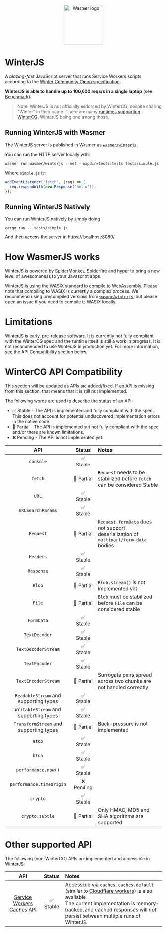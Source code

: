 <div align="center">
  <a href="https://winterjs.org" target="_blank">
    <picture>
      <source srcset="https://raw.githubusercontent.com/wasmerio/winterjs/main/assets/logo.png"  media="(prefers-color-scheme: dark)">
      <img width="128" src="https://raw.githubusercontent.com/wasmerio/winterjs/main/assets/logo.png" alt="Wasmer logo">
    </picture>
  </a>
</div>

# WinterJS

A *blazing-fast* JavaScript server that runs Service Workers scripts according to the [Winter Community Group specification](https://wintercg.org/).

**WinterJS is able to handle up to 100,000 reqs/s in a single laptop** (see [Benchmark](./benchmark)).

> Note: WinterJS is not officially endorsed by WinterCG, despite sharing "Winter" in their name. There are many [runtimes supporting WinterCG](https://runtime-keys.proposal.wintercg.org/), WinterJS being one among those.

## Running WinterJS with Wasmer

The WinterJS server is published in Wasmer as [`wasmer/winterjs`](https://wasmer.io/wasmer/winterjs).

You can run the HTTP server locally with:

```shell
wasmer run wasmer/winterjs --net --mapdir=tests:tests tests/simple.js
```

Where `simple.js` is:

```js
addEventListener('fetch', (req) => {
  req.respondWith(new Response('hello'));
});
```

## Running WinterJS Natively

You can run WinterJS natively by simply doing

```shell
cargo run -- tests/simple.js
```

And then access the server in https://localhost:8080/

# How WasmerJS works

WinterJS is powered by [SpiderMonkey](https://spidermonkey.dev/), [Spiderfire](https://github.com/Redfire75369/spiderfire) and [hyper](https://hyper.rs/)
to bring a new level of awesomeness to your Javascript apps.

WinterJS is using the [WASIX](https://wasix.org) standard to compile to WebAssembly. Please note that compiling to WASIX is currently a complex process. We recommend using precompiled versions from [`wasmer/winterjs`](https://wasmer.io/wasmer/winterjs), but please open an issue if you need to compile to WASIX locally.

# Limitations

WinterJS is early, pre-release software.
It is currently not fully compliant with the WinterCG spec and the runtime itself is still a work in progress.
It is not recommended to use WinterJS in production yet.
For more information, see the API Compatibility section below.

# WinterCG API Compatibility

This section will be updated as APIs are added/fixed.
If an API is missing from this section, that means that it is still not implemented.

The following words are used to describe the status of an API:

* ✅ Stable - The API is implemented and fully compliant with the spec. This does not account for potential undiscovered implementation errors in the native code.
* 🔶 Partial - The API is implemented but not fully compliant with the spec and/or there are known limitations.
* ❌ Pending - The API is not implemented yet.

|API|Status|Notes|
|:-:|:-:|:--|
|`console`|✅ Stable|
|`fetch`|🔶 Partial|`Request` needs to be stabilized before `fetch` can be considered Stable
|`URL`|✅ Stable|
|`URLSearchParams`|✅ Stable|
|`Request`|🔶 Partial|`Request.formData` does not support deserialization of `multipart/form-data` bodies
|`Headers`|✅ Stable|
|`Response`|✅ Stable|
|`Blob`|🔶 Partial|`Blob.stream()` is not implemented yet
|`File`|🔶 Partial|`Blob` must be stabilized before `File` can be considered stable
|`FormData`|✅ Stable|
|`TextDecoder`|✅ Stable|
|`TextDecoderStream`|✅ Stable|
|`TextEncoder`|✅ Stable|
|`TextEncoderStream`|🔶 Partial|Surrogate pairs spread across two chunks are not handled correctly
|`ReadableStream` and supporting types|✅ Stable|
|`WritableStream` and supporting types|✅ Stable|
|`TransformStream` and supporting types|🔶 Partial|Back-pressure is not implemented
|`atob`|✅ Stable|
|`btoa`|✅ Stable|
|`performance.now()`|✅ Stable|
|`performance.timeOrigin`|❌ Pending|
|`crypto`|✅ Stable|
|`crypto.subtle`|🔶 Partial|Only HMAC, MD5 and SHA algorithms are supported

# Other supported API

The following (non-WinterCG) APIs are implemented and accessible in WinterJS:

|API|Status|Notes|
|:-:|:-:|:--|
|[Service Workers Caches API](https://www.w3.org/TR/service-workers/#cache-objects)|✅ Stable|Accessible via `caches`. `caches.default` (similar to [Cloudflare workers](https://developers.cloudflare.com/workers/runtime-apis/cache/#accessing-cache)) is also available.<br/>The current implementation is memory-backed, and cached responses will *not* persist between multiple runs of WinterJS.
